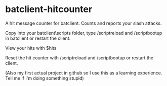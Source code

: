 # batclient-hitcounter
A hit message counter for batclient. 
Counts and reports your slash attacks.

Copy into your batclient\scripts folder, type /scriptreload and /scriptbootup in batclient or restart the client. 

View your hits with $hits 

Reset the hit counter with /scriptreload and /scriptbootup or restart the client.

(Also my first actual project in github so I use this as a learning experience. Tell me if I'm doing something stupid)
